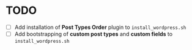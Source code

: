 # TODO

- [ ] Add installation of **Post Types Order** plugin to `install_wordpress.sh`
- [ ] Add bootstrapping of **custom post types** and **custom fields** to `install_wordpress.sh`